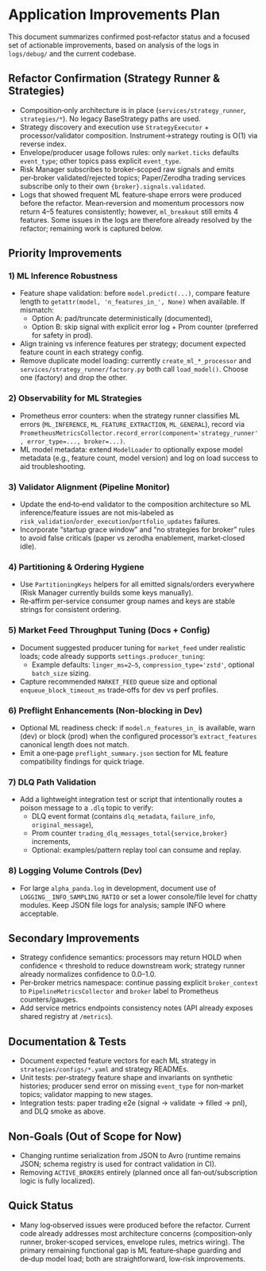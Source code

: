 # Application Improvements Plan

This document summarizes confirmed post‑refactor status and a focused set of actionable improvements, based on analysis of the logs in `logs/debug/` and the current codebase.

## Refactor Confirmation (Strategy Runner & Strategies)

- Composition‑only architecture is in place (`services/strategy_runner`, `strategies/*`). No legacy BaseStrategy paths are used.
- Strategy discovery and execution use `StrategyExecutor` + processor/validator composition. Instrument→strategy routing is O(1) via reverse index.
- Envelope/producer usage follows rules: only `market.ticks` defaults `event_type`; other topics pass explicit `event_type`.
- Risk Manager subscribes to broker‑scoped raw signals and emits per‑broker validated/rejected topics; Paper/Zerodha trading services subscribe only to their own `{broker}.signals.validated`.
- Logs that showed frequent ML feature‑shape errors were produced before the refactor. Mean‑reversion and momentum processors now return 4–5 features consistently; however, `ml_breakout` still emits 4 features. Some issues in the logs are therefore already resolved by the refactor; remaining work is captured below.

## Priority Improvements

### 1) ML Inference Robustness
- Feature shape validation: before `model.predict(...)`, compare feature length to `getattr(model, 'n_features_in_', None)` when available. If mismatch:
  - Option A: pad/truncate deterministically (documented),
  - Option B: skip signal with explicit error log + Prom counter (preferred for safety in prod).
- Align training vs inference features per strategy; document expected feature count in each strategy config.
- Remove duplicate model loading: currently `create_ml_*_processor` and `services/strategy_runner/factory.py` both call `load_model()`. Choose one (factory) and drop the other.

### 2) Observability for ML Strategies
- Prometheus error counters: when the strategy runner classifies ML errors (`ML_INFERENCE`, `ML_FEATURE_EXTRACTION`, `ML_GENERAL`), record via `PrometheusMetricsCollector.record_error(component='strategy_runner', error_type=..., broker=...)`.
- ML model metadata: extend `ModelLoader` to optionally expose model metadata (e.g., feature count, model version) and log on load success to aid troubleshooting.

### 3) Validator Alignment (Pipeline Monitor)
- Update the end‑to‑end validator to the composition architecture so ML inference/feature issues are not mis‑labeled as `risk_validation`/`order_execution`/`portfolio_updates` failures.
- Incorporate “startup grace window” and “no strategies for broker” rules to avoid false criticals (paper vs zerodha enablement, market‑closed idle).

### 4) Partitioning & Ordering Hygiene
- Use `PartitioningKeys` helpers for all emitted signals/orders everywhere (Risk Manager currently builds some keys manually).
- Re‑affirm per‑service consumer group names and keys are stable strings for consistent ordering.

### 5) Market Feed Throughput Tuning (Docs + Config)
- Document suggested producer tuning for `market_feed` under realistic loads; code already supports `settings.producer_tuning`:
  - Example defaults: `linger_ms=2–5`, `compression_type='zstd'`, optional `batch_size` sizing.
- Capture recommended `MARKET_FEED` queue size and optional `enqueue_block_timeout_ms` trade‑offs for dev vs perf profiles.

### 6) Preflight Enhancements (Non‑blocking in Dev)
- Optional ML readiness check: if `model.n_features_in_` is available, warn (dev) or block (prod) when the configured processor’s `extract_features` canonical length does not match.
- Emit a one‑page `preflight_summary.json` section for ML feature compatibility findings for quick triage.

### 7) DLQ Path Validation
- Add a lightweight integration test or script that intentionally routes a poison message to a `.dlq` topic to verify:
  - DLQ event format (contains `dlq_metadata`, `failure_info`, `original_message`),
  - Prom counter `trading_dlq_messages_total{service,broker}` increments,
  - Optional: examples/pattern replay tool can consume and replay.

### 8) Logging Volume Controls (Dev)
- For large `alpha_panda.log` in development, document use of `LOGGING__INFO_SAMPLING_RATIO` or set a lower console/file level for chatty modules. Keep JSON file logs for analysis; sample INFO where acceptable.

## Secondary Improvements

- Strategy confidence semantics: processors may return HOLD when confidence < threshold to reduce downstream work; strategy runner already normalizes confidence to 0.0–1.0.
- Per‑broker metrics namespace: continue passing explicit `broker_context` to `PipelineMetricsCollector` and `broker` label to Prometheus counters/gauges.
- Add service metrics endpoints consistency notes (API already exposes shared registry at `/metrics`).

## Documentation & Tests

- Document expected feature vectors for each ML strategy in `strategies/configs/*.yaml` and strategy READMEs.
- Unit tests: per‑strategy feature shape and invariants on synthetic histories; producer send error on missing `event_type` for non‑market topics; validator mapping to new stages.
- Integration tests: paper trading e2e (signal → validate → filled → pnl), and DLQ smoke as above.

## Non‑Goals (Out of Scope for Now)

- Changing runtime serialization from JSON to Avro (runtime remains JSON; schema registry is used for contract validation in CI).
- Removing `ACTIVE_BROKERS` entirely (planned once all fan‑out/subscription logic is fully localized).

## Quick Status

- Many log‑observed issues were produced before the refactor. Current code already addresses most architecture concerns (composition‑only runner, broker‑scoped services, envelope rules, metrics wiring). The primary remaining functional gap is ML feature‑shape guarding and de‑dup model load; both are straightforward, low‑risk improvements.

